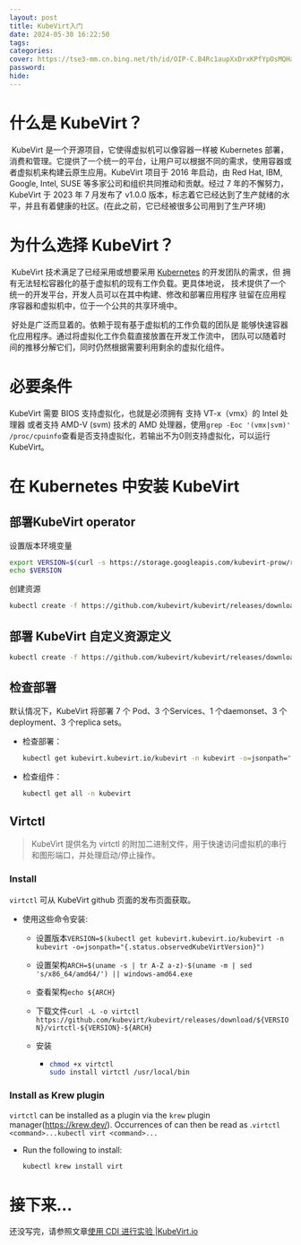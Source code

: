 ```yaml
---
layout: post
title: KubeVirt入门
date: 2024-05-30 16:22:50
tags: 
categories: 
cover: https://tse3-mm.cn.bing.net/th/id/OIP-C.B4Rc1aupXxDrxKPfYpOsMQHaDP?rs=1&pid=ImgDetMain
password: 
hide: 
---
```

# 什么是 KubeVirt？

​	KubeVirt 是一个开源项目，它使得虚拟机可以像容器一样被 Kubernetes 部署，消费和管理。它提供了一个统一的平台，让用户可以根据不同的需求，使用容器或者虚拟机来构建云原生应用。KubeVirt 项目于 2016 年启动，由 Red Hat, IBM, Google, Intel, SUSE 等多家公司和组织共同推动和贡献。经过 7 年的不懈努力，KubeVirt 于 2023 年 7 月发布了 v1.0.0 版本，标志着它已经达到了生产就绪的水平，并且有着健康的社区。(在此之前，它已经被很多公司用到了生产环境)

# 为什么选择 KubeVirt？

​	KubeVirt 技术满足了已经采用或想要采用 [Kubernetes](https://kubernetes.io/) 的开发团队的需求，但 拥有无法轻松容器化的基于虚拟机的现有工作负载。更具体地说， 技术提供了一个统一的开发平台，开发人员可以在其中构建、修改和部署应用程序 驻留在应用程序容器和虚拟机中，位于一个公共的共享环境中。

​	好处是广泛而显着的。依赖于现有基于虚拟机的工作负载的团队是 能够快速容器化应用程序。通过将虚拟化工作负载直接放置在开发工作流中， 团队可以随着时间的推移分解它们，同时仍然根据需要利用剩余的虚拟化组件。

# 必要条件

KubeVirt 需要 BIOS 支持虚拟化，也就是必须拥有 支持 VT-x（vmx）的 Intel 处理器 或者支持  AMD-V (svm) 技术的 AMD 处理器，使用`grep -Eoc '(vmx|svm)' /proc/cpuinfo`查看是否支持虚拟化，若输出不为0则支持虚拟化，可以运行 KubeVirt。

# 在 Kubernetes 中安装 KubeVirt

## 部署KubeVirt operator

设置版本环境变量

```bash
export VERSION=$(curl -s https://storage.googleapis.com/kubevirt-prow/release/kubevirt/kubevirt/stable.txt)
echo $VERSION
```

创建资源

```bash
kubectl create -f https://github.com/kubevirt/kubevirt/releases/download/${VERSION}/kubevirt-operator.yaml
```

## 部署 KubeVirt 自定义资源定义

```bash
kubectl create -f https://github.com/kubevirt/kubevirt/releases/download/${VERSION}/kubevirt-cr.yaml
```

## 检查部署

默认情况下，KubeVirt 将部署 7 个 Pod、3 个Services、1 个daemonset、3 个deployment、3 个replica sets。

- 检查部署：

  ```bash
  kubectl get kubevirt.kubevirt.io/kubevirt -n kubevirt -o=jsonpath="{.status.phase}"
  ```

- 检查组件：

  ```bash
  kubectl get all -n kubevirt
  ```

## Virtctl

> KubeVirt 提供名为 virtctl 的附加二进制文件，用于快速访问虚拟机的串行和图形端口，并处理启动/停止操作。

### Install

`virtctl` 可从 KubeVirt github 页面的发布页面获取。

- 使用这些命令安装:

  - 设置版本`VERSION=$(kubectl get kubevirt.kubevirt.io/kubevirt -n kubevirt -o=jsonpath="{.status.observedKubeVirtVersion}")`

  - 设置架构`ARCH=$(uname -s | tr A-Z a-z)-$(uname -m | sed 's/x86_64/amd64/') || windows-amd64.exe`

  - 查看架构`echo ${ARCH}`

  - 下载文件`curl -L -o virtctl https://github.com/kubevirt/kubevirt/releases/download/${VERSION}/virtctl-${VERSION}-${ARCH}`

  - 安装

    - ```bash
      chmod +x virtctl
      sudo install virtctl /usr/local/bin
      ```

### Install as Krew plugin

`virtctl` can be installed as a plugin via the `krew` plugin manager(https://krew.dev/). Occurrences of can then be read as .`virtctl <command>...kubectl virt <command>...`

- Run the following to install:

  ```bash
  kubectl krew install virt
  ```

# 接下来...

还没写完，请参照文章[使用 CDI 进行实验 |KubeVirt.io](https://kubevirt.io/labs/kubernetes/lab2)